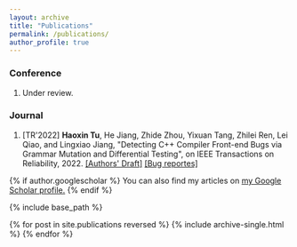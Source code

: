 ```yaml
---
layout: archive
title: "Publications"
permalink: /publications/
author_profile: true
---
```

### Conference

 1. Under review.


### Journal

1. [TR'2022] **Haoxin Tu**, He Jiang, Zhide Zhou, Yixuan Tang, Zhilei Ren, Lei Qiao, and Lingxiao Jiang, "Detecting C++ Compiler Front-end Bugs via Grammar Mutation and Differential Testing", on IEEE Transactions on Reliability, 2022. [[Authors' Draft]](https://haoxintu.github.io/files/1-A%20Unified%20Approach%20to%20Global%20Program%20Optimization.pdf) [[Bug reportes]](https://github.com/haoxintu/CCOFT/blob/main/reported-bugs.md)

{% if author.googlescholar %}
  You can also find my articles on <u><a href="{{author.googlescholar}}">my Google Scholar profile</a>.</u>
{% endif %}

{% include base_path %}

{% for post in site.publications reversed %}
  {% include archive-single.html %}
{% endfor %}
